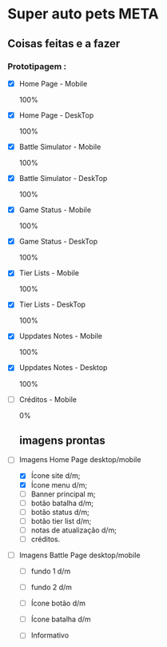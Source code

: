 # Super auto pets META

## Coisas feitas e a fazer 
### Prototipagem :

- [x] Home Page - Mobile

  100%

- [x] Home Page - DeskTop

  100%

- [x] Battle Simulator - Mobile

  100%

- [x] Battle Simulator - DeskTop

  100%

- [x] Game Status - Mobile

  100%

- [x] Game Status - DeskTop

  100%

- [x] Tier Lists - Mobile

  100%

- [x] Tier Lists - DeskTop

  100%

- [x] Uppdates Notes - Mobile

  100%

- [x] Uppdates Notes - Desktop

  100%

- [ ] Créditos - Mobile

  0%

  ## imagens prontas 

- [ ] Imagens Home Page desktop/mobile

  - [x] Ícone site d/m;
  - [x] Ícone menu d/m;
  - [ ] Banner principal m;
  - [ ] botão batalha d/m;
  - [ ] botão status d/m;
  - [ ] botão tier list d/m;
  - [ ] notas de atualização d/m;
  - [ ] créditos.

- [ ] Imagens Battle Page desktop/mobile

  - [ ] fundo 1 d/m

  - [ ] fundo 2 d/m

  - [ ] Ícone botão d/m

  - [ ] Ícone batalha d/m

  - [ ] Informativo 

    
